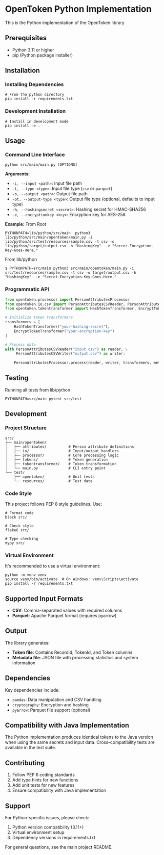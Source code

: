 # OpenToken Python Implementation

This is the Python implementation of the OpenToken library

## Prerequisites

- Python 3.11 or higher
- pip (Python package installer)

## Installation

### Installing Dependencies

```shell
# From the python directory
pip install -r requirements.txt
```

### Development Installation

```shell
# Install in development mode
pip install -e .
```

## Usage

### Command Line Interface

```shell
python src/main/main.py [OPTIONS]
```

**Arguments:**
- `-i, --input <path>`: Input file path
- `-t, --type <type>`: Input file type (`csv` or `parquet`)
- `-o, --output <path>`: Output file path
- `-ot, --output-type <type>`: Output file type (optional, defaults to input type)
- `-h, --hashingsecret <secret>`: Hashing secret for HMAC-SHA256
- `-e, --encryptionkey <key>`: Encryption key for AES-256

**Example:**
From Root
```shell
PYTHONPATH=lib/python/src/main  python3 lib/python/src/main/opentoken/main.py -i lib/python/src/test/resources/sample.csv -t csv -o lib/python/target/output.csv -h "HashingKey"  -e "Secret-Encryption-Key-Goes-Here."
```
From lib/python

```shell
$ PYTHONPATH=src/main python3 src/main/opentoken/main.py -i src/test/resources/sample.csv -t csv -o target/output.csv -h "HashingKey"  -e "Secret-Encryption-Key-Goes-Here." 
```

### Programmatic API

```python
from opentoken.processor import PersonAttributesProcessor
from opentoken.io.csv import PersonAttributesCSVReader, PersonAttributesCSVWriter
from opentoken.tokentransformer import HashTokenTransformer, EncryptTokenTransformer

# Initialize token transformers
transformers = [
    HashTokenTransformer("your-hashing-secret"),
    EncryptTokenTransformer("your-encryption-key")
]

# Process data
with PersonAttributesCSVReader("input.csv") as reader, \
     PersonAttributesCSVWriter("output.csv") as writer:
    
    PersonAttributesProcessor.process(reader, writer, transformers, metadata)
```

## Testing

Running all tests from lib/python
```shell
PYTHONPATH=src/main pytest src/test
```

## Development

### Project Structure

```
src/
├── main/opentoken/
│   ├── attributes/          # Person attribute definitions
│   ├── io/                  # Input/output handlers
│   ├── processor/           # Core processing logic
│   ├── tokens/              # Token generation
│   ├── tokentransformer/    # Token transformation
│   └── main.py              # CLI entry point
└── test/
    ├── opentoken/           # Unit tests
    └── resources/           # Test data
```

### Code Style

This project follows PEP 8 style guidelines. Use:

```shell
# Format code
black src/

# Check style
flake8 src/

# Type checking
mypy src/
```

### Virtual Environment

It's recommended to use a virtual environment:

```shell
python -m venv venv
source venv/bin/activate  # On Windows: venv\Scripts\activate
pip install -r requirements.txt
```

## Supported Input Formats

- **CSV**: Comma-separated values with required columns
- **Parquet**: Apache Parquet format (requires pyarrow)

## Output

The library generates:
- **Token file**: Contains RecordId, TokenId, and Token columns
- **Metadata file**: JSON file with processing statistics and system information

## Dependencies

Key dependencies include:
- `pandas`: Data manipulation and CSV handling
- `cryptography`: Encryption and hashing
- `pyarrow`: Parquet file support (optional)

## Compatibility with Java Implementation

The Python implementation produces identical tokens to the Java version when using the same secrets and input data. Cross-compatibility tests are available in the test suite.

## Contributing

1. Follow PEP 8 coding standards
2. Add type hints for new functions
3. Add unit tests for new features
4. Ensure compatibility with Java implementation

## Support

For Python-specific issues, please check:
1. Python version compatibility (3.11+)
2. Virtual environment setup
3. Dependency versions in requirements.txt

For general questions, see the main project README.